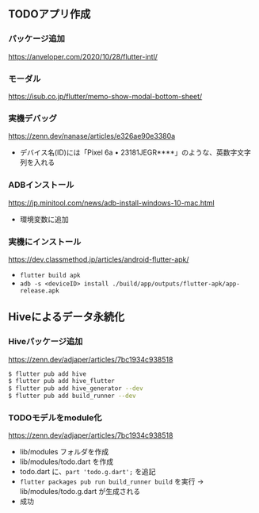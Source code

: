 ## TODOアプリ作成

### パッケージ追加
https://anveloper.com/2020/10/28/flutter-intl/

### モーダル <showModalBottomSheet>
https://isub.co.jp/flutter/memo-show-modal-bottom-sheet/

### 実機デバッグ
https://zenn.dev/nanase/articles/e326ae90e3380a
- デバイス名(ID)には「Pixel 6a • 23181JEGR****」のような、英数字文字列を入れる

### ADBインストール
https://jp.minitool.com/news/adb-install-windows-10-mac.html
- 環境変数に追加

### 実機にインストール
https://dev.classmethod.jp/articles/android-flutter-apk/
- ```flutter build apk```
- ```adb -s <deviceID> install ./build/app/outputs/flutter-apk/app-release.apk```

## Hiveによるデータ永続化

### Hiveパッケージ追加
https://zenn.dev/adjaper/articles/7bc1934c938518
```sh
$ flutter pub add hive
$ flutter pub add hive_flutter
$ flutter pub add hive_generator --dev
$ flutter pub add build_runner --dev
```

### TODOモデルをmodule化
https://zenn.dev/adjaper/articles/7bc1934c938518
- lib/modules フォルダを作成
- lib/modules/todo.dart を作成
- todo.dart に、```part 'todo.g.dart';``` を追記
- ```flutter packages pub run build_runner build``` を実行
→ lib/modules/todo.g.dart が生成される
- 成功